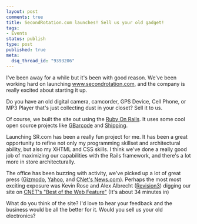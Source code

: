 ```yaml
--- 
layout: post
comments: true
title: SecondRotation.com launches! Sell us your old gadget!
tags: 
- Events
status: publish
type: post
published: true
meta: 
  dsq_thread_id: "9393206"
---
```

I've been away for a while but it's been with good reason. We've been working hard on launching <a href="http://www.secondrotation.com">www.secondrotation.com</a>, and the company is really excited about starting it up.

Do you have an old digital camera, camcorder, GPS Device, Cell Phone, or MP3 Player that's just collecting dust in your closet? Sell it to us.

Of course, we built the site out using the <a href="http://www.rubyonrails.com">Ruby On Rails</a>. It uses some cool open source projects like <a href="http://gbarcode.rubyforge.org/">GBarcode</a> and <a href="http://shipping.rubyforge.org/">Shipping</a>.

Launching SR.com has been a really fun project for me. It has been a great opportunity to refine not only my programming skillset and architectural ability, but also my XHTML and CSS skills. I think we've done a really good job of maximizing our capabilities with the Rails framework, and there's a lot more in store architecturally.

The office has been buzzing with activity, we've picked up a lot of great press (<a href="http://gizmodo.com/gadgets/swap-meet/second-rotation-buys-your-old-gadgets-282471.php">Gizmodo</a>, <a href="http://biz.yahoo.com/bw/070723/20070723005138.html?.v=1">Yahoo</a>, and  <a href="http://news.com.com/8301-10784_3-9748508-7.html?part=rss">CNet's News.com</a>). Perhaps the most most exciting exposure was Kevin Rose and Alex Albrecht (<a href="http://revision3.com/">Revision3</a>) digging our site on <a href="http://www.cnettv.com/9710-1_53-28761.html">CNET's "Best of the Web Feature"</a> (It's about 34 minutes in)

What do you think of the site? I'd love to hear your feedback and the business would be all the better for it. Would you sell us your old electronics?
